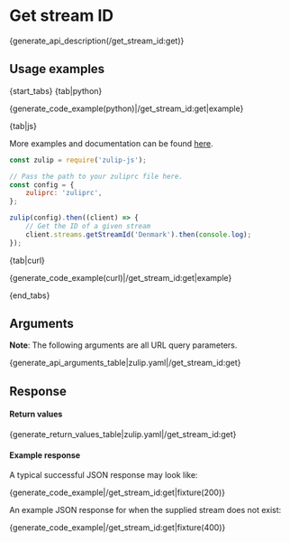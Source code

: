 # Get stream ID

{generate_api_description(/get_stream_id:get)}

## Usage examples

{start_tabs}
{tab|python}

{generate_code_example(python)|/get_stream_id:get|example}

{tab|js}

More examples and documentation can be found [here](https://github.com/zulip/zulip-js).
```js
const zulip = require('zulip-js');

// Pass the path to your zuliprc file here.
const config = {
    zuliprc: 'zuliprc',
};

zulip(config).then((client) => {
    // Get the ID of a given stream
    client.streams.getStreamId('Denmark').then(console.log);
});
```

{tab|curl}

{generate_code_example(curl)|/get_stream_id:get|example}

{end_tabs}

## Arguments

**Note**: The following arguments are all URL query parameters.

{generate_api_arguments_table|zulip.yaml|/get_stream_id:get}

## Response

#### Return values

{generate_return_values_table|zulip.yaml|/get_stream_id:get}

#### Example response

A typical successful JSON response may look like:

{generate_code_example|/get_stream_id:get|fixture(200)}

An example JSON response for when the supplied stream does not exist:

{generate_code_example|/get_stream_id:get|fixture(400)}
